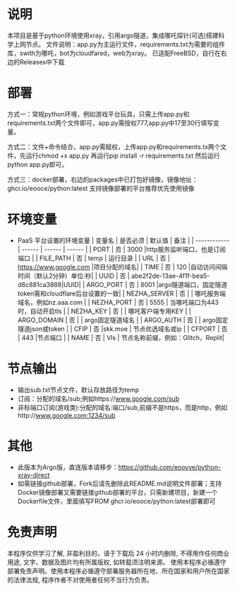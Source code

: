 # 说明

本项目是基于python环境使用xray，引用argo隧道，集成哪吒探针(可选)搭建科学上网节点。
文件说明：app.py为主运行文件，requirements.txt为需要的组件库，swith为哪吒，bot为cloudfared，web为xray。
已适配FreeBSD，自行在右边的Releases中下载

# 部署

方式一：常规python环境，例如游戏平台玩具，只需上传app.py和requirements.txt两个文件即可，app.py需授权777,app.py中17至30行填写变量。

方式二：文件+命令结合，app.py需赋权，上传app.py和requirements.tx两个文件，先运行chmod +x app.py 再运行pip install -r requirements.txt 然后运行python app.py即可。

方式三：docker部署，右边的packages中已打包好镜像，镜像地址：ghcr.io/eooce/python:latest 支持镜像部署的平台推荐优先使用镜像

# 环境变量
* PaaS 平台设置的环境变量
  | 变量名        | 是否必须 | 默认值 | 备注 |
  | ------------ | ------ | ------ | ------ |
  | PORT         | 否 |  3000  |http服务监听端口，也是订阅端口     |
  | FILE_PATH    | 否 |  temp  | 运行目录                         | 
  | URL          | 否 | https://www.google.com     |项目分配的域名|
  | TIME         | 否 | 120    |自动访问间隔时间（默认2分钟）单位:秒|
  | UUID         | 否 | abe2f2de-13ae-4f1f-bea5-d6c881ca3888|UUID|
  | ARGO_PORT    | 否 |  8001  |argo隧道端口，固定隧道token需和cloudflare后台设置的一致|
  | NEZHA_SERVER | 否 |        | 哪吒服务端域名，例如nz.aaa.com    |
  | NEZHA_PORT   | 否 |  5555  | 当哪吒端口为443时，自动开启tls    |
  | NEZHA_KEY    | 否 |        | 哪吒客户端专用KEY                |
  | ARGO_DOMAIN  | 否 |        | argo固定隧道域名                 |
  | ARGO_AUTH    | 否 |        | argo固定隧道json或token          |
  | CFIP         | 否 |skk.moe | 节点优选域名或ip                 |
  | CFPORT       | 否 |  443   |节点端口                          |
  | NAME         | 否 |  Vls   | 节点名称前缀，例如：Glitch，Replit|

# 节点输出
* 输出sub.txt节点文件，默认存放路径为temp
* 订阅：分配的域名/sub;例如https://www.google.com/sub
* 非标端口订阅(游戏类):分配的域名:端口/sub,前缀不是https，而是http，例如http://www.google.com:1234/sub

# 其他
* 此版本为Argo版，直连版本请移步：https://github.com/eoovve/python-xray-direct
* 如需链接github部署，Fork后请先删除此README.md说明文件部署；支持Docker镜像部署又需要链接github部署的平台，只需新建项目，新建一个Dockerfile文件，里面填写FROM ghcr.io/eooce/python:latest部署即可

# 免责声明
本程序仅供学习了解, 非盈利目的，请于下载后 24 小时内删除, 不得用作任何商业用途, 文字、数据及图片均有所属版权, 如转载须注明来源。
使用本程序必循遵守部署免责声明。使用本程序必循遵守部署服务器所在地、所在国家和用户所在国家的法律法规, 程序作者不对使用者任何不当行为负责。
